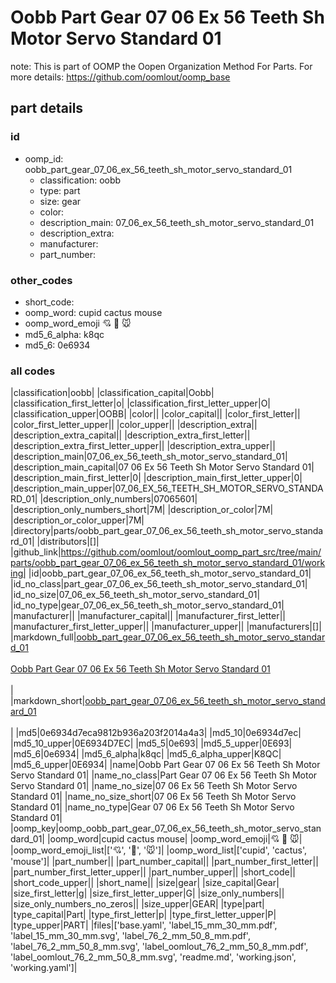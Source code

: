 # Oobb Part Gear 07 06 Ex 56 Teeth Sh Motor Servo Standard 01  

note: This is part of OOMP the Oopen Organization Method For Parts. For more details: https://github.com/oomlout/oomp_base

##  part details





### id
* oomp_id: oobb_part_gear_07_06_ex_56_teeth_sh_motor_servo_standard_01
  * classification: oobb
  * type: part
  * size: gear
  * color: 
  * description_main: 07_06_ex_56_teeth_sh_motor_servo_standard_01
  * description_extra: 
  * manufacturer: 
  * part_number: 

### other_codes
* short_code: 
* oomp_word: cupid cactus mouse
* oomp_word_emoji :cupid: :cactus: :mouse:
* md5_6_alpha: k8qc
* md5_6: 0e6934

### all codes 
|classification|oobb|
|classification_capital|Oobb|
|classification_first_letter|o|
|classification_first_letter_upper|O|
|classification_upper|OOBB|
|color||
|color_capital||
|color_first_letter||
|color_first_letter_upper||
|color_upper||
|description_extra||
|description_extra_capital||
|description_extra_first_letter||
|description_extra_first_letter_upper||
|description_extra_upper||
|description_main|07_06_ex_56_teeth_sh_motor_servo_standard_01|
|description_main_capital|07 06 Ex 56 Teeth Sh Motor Servo Standard 01|
|description_main_first_letter|0|
|description_main_first_letter_upper|0|
|description_main_upper|07_06_EX_56_TEETH_SH_MOTOR_SERVO_STANDARD_01|
|description_only_numbers|07065601|
|description_only_numbers_short|7M|
|description_or_color|7M|
|description_or_color_upper|7M|
|directory|parts/oobb_part_gear_07_06_ex_56_teeth_sh_motor_servo_standard_01|
|distributors|[]|
|github_link|https://github.com/oomlout/oomlout_oomp_part_src/tree/main/parts/oobb_part_gear_07_06_ex_56_teeth_sh_motor_servo_standard_01/working|
|id|oobb_part_gear_07_06_ex_56_teeth_sh_motor_servo_standard_01|
|id_no_class|part_gear_07_06_ex_56_teeth_sh_motor_servo_standard_01|
|id_no_size|07_06_ex_56_teeth_sh_motor_servo_standard_01|
|id_no_type|gear_07_06_ex_56_teeth_sh_motor_servo_standard_01|
|manufacturer||
|manufacturer_capital||
|manufacturer_first_letter||
|manufacturer_first_letter_upper||
|manufacturer_upper||
|manufacturers|[]|
|markdown_full|[oobb_part_gear_07_06_ex_56_teeth_sh_motor_servo_standard_01](https://github.com/oomlout/oomlout_oomp_part_src/tree/main/parts/oobb_part_gear_07_06_ex_56_teeth_sh_motor_servo_standard_01/working)<br>[](https://github.com/oomlout/oomlout_oomp_part_src/tree/main/parts/oobb_part_gear_07_06_ex_56_teeth_sh_motor_servo_standard_01/working)<br>[Oobb Part Gear 07 06 Ex 56 Teeth Sh Motor Servo Standard 01](https://github.com/oomlout/oomlout_oomp_part_src/tree/main/parts/oobb_part_gear_07_06_ex_56_teeth_sh_motor_servo_standard_01/working)<br><br>|
|markdown_short|[oobb_part_gear_07_06_ex_56_teeth_sh_motor_servo_standard_01](https://github.com/oomlout/oomlout_oomp_part_src/tree/main/parts/oobb_part_gear_07_06_ex_56_teeth_sh_motor_servo_standard_01/working)<br><br>|
|md5|0e6934d7eca9812b936a203f2014a4a3|
|md5_10|0e6934d7ec|
|md5_10_upper|0E6934D7EC|
|md5_5|0e693|
|md5_5_upper|0E693|
|md5_6|0e6934|
|md5_6_alpha|k8qc|
|md5_6_alpha_upper|K8QC|
|md5_6_upper|0E6934|
|name|Oobb Part Gear 07 06 Ex 56 Teeth Sh Motor Servo Standard 01|
|name_no_class|Part Gear 07 06 Ex 56 Teeth Sh Motor Servo Standard 01|
|name_no_size|07 06 Ex 56 Teeth Sh Motor Servo Standard 01|
|name_no_size_short|07 06 Ex 56 Teeth Sh Motor Servo Standard 01|
|name_no_type|Gear 07 06 Ex 56 Teeth Sh Motor Servo Standard 01|
|oomp_key|oomp_oobb_part_gear_07_06_ex_56_teeth_sh_motor_servo_standard_01|
|oomp_word|cupid cactus mouse|
|oomp_word_emoji|:cupid: :cactus: :mouse:|
|oomp_word_emoji_list|[':cupid:', ':cactus:', ':mouse:']|
|oomp_word_list|['cupid', 'cactus', 'mouse']|
|part_number||
|part_number_capital||
|part_number_first_letter||
|part_number_first_letter_upper||
|part_number_upper||
|short_code||
|short_code_upper||
|short_name||
|size|gear|
|size_capital|Gear|
|size_first_letter|g|
|size_first_letter_upper|G|
|size_only_numbers||
|size_only_numbers_no_zeros||
|size_upper|GEAR|
|type|part|
|type_capital|Part|
|type_first_letter|p|
|type_first_letter_upper|P|
|type_upper|PART|
|files|['base.yaml', 'label_15_mm_30_mm.pdf', 'label_15_mm_30_mm.svg', 'label_76_2_mm_50_8_mm.pdf', 'label_76_2_mm_50_8_mm.svg', 'label_oomlout_76_2_mm_50_8_mm.pdf', 'label_oomlout_76_2_mm_50_8_mm.svg', 'readme.md', 'working.json', 'working.yaml']|
